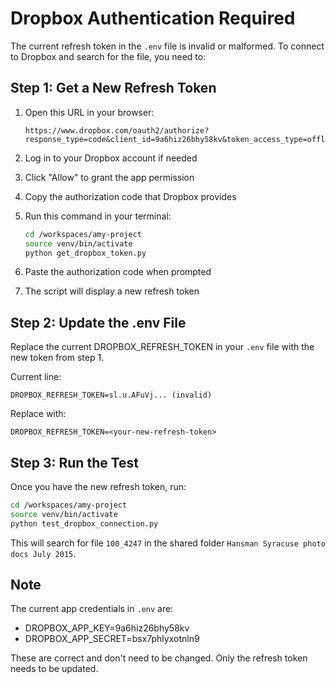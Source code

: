 # Dropbox Authentication Required

The current refresh token in the `.env` file is invalid or malformed. To connect to Dropbox and search for the file, you need to:

## Step 1: Get a New Refresh Token

1. Open this URL in your browser:
   ```
   https://www.dropbox.com/oauth2/authorize?response_type=code&client_id=9a6hiz26bhy58kv&token_access_type=offline
   ```

2. Log in to your Dropbox account if needed

3. Click "Allow" to grant the app permission

4. Copy the authorization code that Dropbox provides

5. Run this command in your terminal:
   ```bash
   cd /workspaces/amy-project
   source venv/bin/activate
   python get_dropbox_token.py
   ```

6. Paste the authorization code when prompted

7. The script will display a new refresh token

## Step 2: Update the .env File

Replace the current DROPBOX_REFRESH_TOKEN in your `.env` file with the new token from step 1.

Current line:
```
DROPBOX_REFRESH_TOKEN=sl.u.AFuVj... (invalid)
```

Replace with:
```
DROPBOX_REFRESH_TOKEN=<your-new-refresh-token>
```

## Step 3: Run the Test

Once you have the new refresh token, run:
```bash
cd /workspaces/amy-project
source venv/bin/activate
python test_dropbox_connection.py
```

This will search for file `100_4247` in the shared folder `Hansman Syracuse photo docs July 2015`.

## Note

The current app credentials in `.env` are:
- DROPBOX_APP_KEY=9a6hiz26bhy58kv
- DROPBOX_APP_SECRET=bsx7phlyxotnln9

These are correct and don't need to be changed. Only the refresh token needs to be updated.